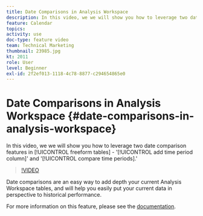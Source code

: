 ```yaml
---
title: Date Comparisons in Analysis Workspace
description: In this video, we we will show you how to leverage two date comparison features in freeform tables - 'add time period column' and 'compare time periods.'
feature: Calendar
topics: 
activity: use
doc-type: feature video
team: Technical Marketing
thumbnail: 23985.jpg
kt: 2011
role: User
level: Beginner
exl-id: 2f2ef013-1118-4c78-8877-c294654865e0
---
```

# Date Comparisons in Analysis Workspace {#date-comparisons-in-analysis-workspace}

In this video, we we will show you how to leverage two date comparison features in [!UICONTROL freeform tables] - '[!UICONTROL add time period column]' and '[!UICONTROL compare time periods].'

>[!VIDEO](https://video.tv.adobe.com/v/23985/?quality=12)

Date comparisons are an easy way to add depth your current Analysis Workspace tables, and will help you easily put your current data in perspective to historical performance.

For more information on this feature, please see the [documentation](https://experienceleague.adobe.com/docs/analytics/analyze/analysis-workspace/components/calendar-date-ranges/time-comparison.html?lang=en).
